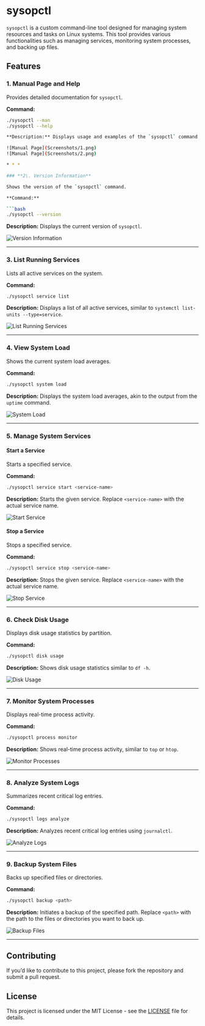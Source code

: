 # sysopctl

`sysopctl` is a custom command-line tool designed for managing system resources and tasks on Linux systems. This tool provides various functionalities such as managing services, monitoring system processes, and backing up files.

## Features

### **1. Manual Page and Help**

Provides detailed documentation for `sysopctl`.

**Command:**
```bash
./sysopctl --man
./sysopctl --help

**Description:** Displays usage and examples of the `sysopctl` command.

![Manual Page](Screenshots/1.png)
![Manual Page](Screenshots/2.png)

* * *

### **2\. Version Information**

Shows the version of the `sysopctl` command.

**Command:**

```bash
./sysopctl --version
```

**Description:** Displays the current version of `sysopctl`.

![Version Information](Screenshots/3.png)

* * *

### **3\. List Running Services**

Lists all active services on the system.

**Command:**

```bash
./sysopctl service list
```

**Description:** Displays a list of all active services, similar to `systemctl list-units --type=service`.

![List Running Services](Screenshots/4.png)

* * *

### **4\. View System Load**

Shows the current system load averages.

**Command:**

```bash
./sysopctl system load
```

**Description:** Displays the system load averages, akin to the output from the `uptime` command.

![System Load](Screenshots/5.png)

* * *

### **5\. Manage System Services**

#### **Start a Service**

Starts a specified service.

**Command:**

```bash
./sysopctl service start <service-name>
```

**Description:** Starts the given service. Replace `<service-name>` with the actual service name.

![Start Service](Screenshots/6.png)

#### **Stop a Service**

Stops a specified service.

**Command:**

```bash
./sysopctl service stop <service-name>
```

**Description:** Stops the given service. Replace `<service-name>` with the actual service name.

![Stop Service](Screenshots/6.png)

* * *

### **6\. Check Disk Usage**

Displays disk usage statistics by partition.

**Command:**

```bash
./sysopctl disk usage
```

**Description:** Shows disk usage statistics similar to `df -h`.

![Disk Usage](Screenshots/7.png)

* * *

### **7\. Monitor System Processes**

Displays real-time process activity.

**Command:**

```bash
./sysopctl process monitor
```

**Description:** Shows real-time process activity, similar to `top` or `htop`.

![Monitor Processes](Screenshots/8.png)

* * *

### **8\. Analyze System Logs**

Summarizes recent critical log entries.

**Command:**

```bash
./sysopctl logs analyze
```

**Description:** Analyzes recent critical log entries using `journalctl`.

![Analyze Logs](Screenshots/9.png)

* * *

### **9\. Backup System Files**

Backs up specified files or directories.

**Command:**

```bash
./sysopctl backup <path>
```

**Description:** Initiates a backup of the specified path. Replace `<path>` with the path to the files or directories you want to back up.

![Backup Files](Screenshots/10.png)

* * *

Contributing
------------

If you’d like to contribute to this project, please fork the repository and submit a pull request.

License
-------

This project is licensed under the MIT License - see the [LICENSE](LICENSE) file for details.

```
